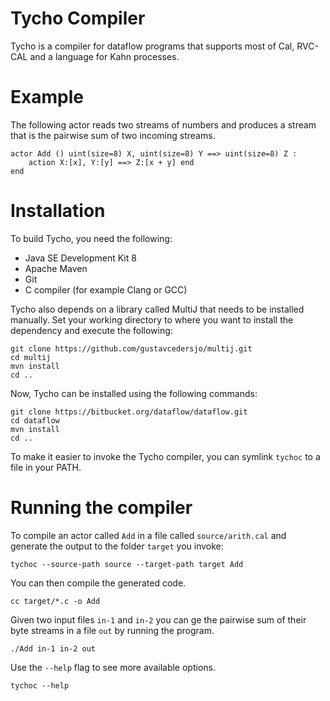 # Tycho Compiler
Tycho is a compiler for dataflow programs that supports most of Cal, RVC-CAL and a language for Kahn processes.

# Example
The following actor reads two streams of numbers and produces a stream that is the pairwise sum of two incoming streams.
```
actor Add () uint(size=8) X, uint(size=8) Y ==> uint(size=8) Z :
    action X:[x], Y:[y] ==> Z:[x + y] end
end
```

# Installation
To build Tycho, you need the following:

* Java SE Development Kit 8
* Apache Maven
* Git
* C compiler (for example Clang or GCC)

Tycho also depends on a library called MultiJ that needs to be installed manually. Set your working directory to where you want to install the dependency and execute the following:
```
git clone https://github.com/gustavcedersjo/multij.git
cd multij
mvn install
cd ..
```

Now, Tycho can be installed using the following commands:
```
git clone https://bitbucket.org/dataflow/dataflow.git
cd dataflow
mvn install
cd ..
```

To make it easier to invoke the Tycho compiler, you can symlink `tychoc` to a file in your PATH.

# Running the compiler
To compile an actor called `Add` in a file called `source/arith.cal` and generate the output to the folder `target` you invoke:
```
tychoc --source-path source --target-path target Add
```
You can then compile the generated code.
```
cc target/*.c -o Add
```
Given two input files `in-1` and `in-2` you can ge the pairwise sum of their byte streams in a file `out` by running the program.
```
./Add in-1 in-2 out
```
Use the `--help` flag to see more available options.
```
tychoc --help
```
